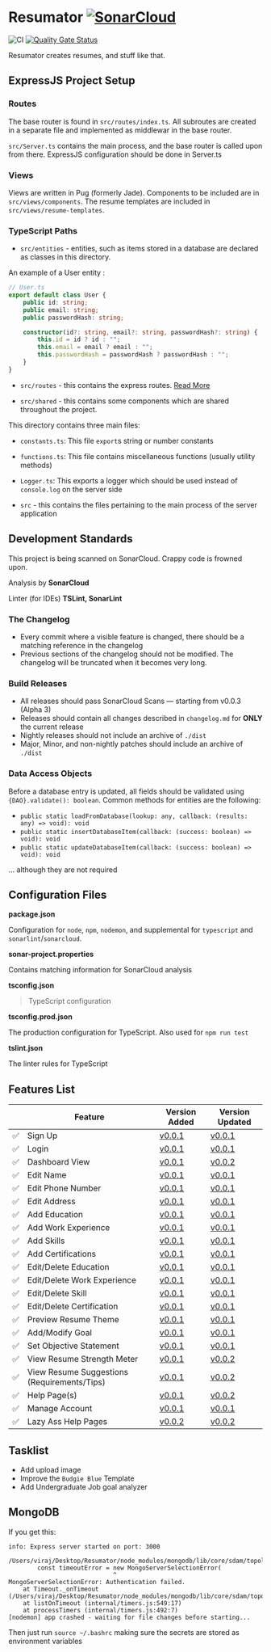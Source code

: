 # Resumator [![SonarCloud](https://sonarcloud.io/images/project_badges/sonarcloud-white.svg)](https://sonarcloud.io/dashboard?id=VirajShah21_Resumator)

![CI](https://github.com/VirajShah21/Resumator/workflows/CI/badge.svg) [![Quality Gate Status](https://sonarcloud.io/api/project_badges/measure?project=VirajShah21_Resumator&metric=alert_status)](https://sonarcloud.io/dashboard?id=VirajShah21_Resumator)

Resumator creates resumes, and stuff like that.

## ExpressJS Project Setup

### Routes

The base router is found in `src/routes/index.ts`. All subroutes are created in a separate file and implemented as middlewar in the base router.

`src/Server.ts` contains the main process, and the base router is called upon from there. ExpressJS configuration should be done in Server.ts

### Views

Views are written in Pug (formerly Jade). Components to be included are in `src/views/components`. The resume templates are included in `src/views/resume-templates`.

### TypeScript Paths

-   `src/entities` - entities, such as items stored in a database are declared as classes in this directory.

An example of a User entity :

```typescript
// User.ts
export default class User {
    public id: string;
    public email: string;
    public passwordHash: string;

    constructor(id?: string, email?: string, passwordHash?: string) {
        this.id = id ? id : "";
        this.email = email ? email : "";
        this.passwordHash = passwordHash ? passwordHash : "";
    }
}
```

-   `src/routes` - this contains the express routes. [Read More](#routes)

-   `src/shared` - this contains some components which are shared throughout the project.

This directory contains three main files:

-   `constants.ts`: This file `export`s string or number constants
-   `functions.ts`: This file contains miscellaneous functions (usually utility methods)
-   `Logger.ts`: This exports a logger which should be used instead of `console.log` on the server side

-   `src` - this contains the files pertaining to the main process of the server application

## Development Standards

This project is being scanned on SonarCloud. Crappy code is frowned upon.

Analysis by **SonarCloud**

Linter (for IDEs) **TSLint, SonarLint**

### The Changelog

-   Every commit where a visible feature is changed, there should be a matching reference in the changelog
-   Previous sections of the changelog should not be modified. The changelog will be truncated when it becomes very long.

### Build Releases

-   All releases should pass SonarCloud Scans — starting from v0.0.3 (Alpha 3)
-   Releases should contain all changes described in `changelog.md` for **ONLY** the current release
-   Nightly releases should not include an archive of `./dist`
-   Major, Minor, and non-nightly patches should include an archive of `./dist`

### Data Access Objects

Before a database entry is updated, all fields should be validated using `{DAO}.validate(): boolean`. Common methods for entities are the following:

-   `public static loadFromDatabase(lookup: any, callback: (results: any) => void): void`
-   `public static insertDatabaseItem(callback: (success: boolean) => void): void`
-   `public static updateDatabaseItem(callback: (success: boolean) => void): void`

... although they are not required

## Configuration Files

**package.json**

Configuration for `node`, `npm`, `nodemon`, and supplemental for `typescript` and `sonarlint`/`sonarcloud`.

**sonar-project.properties**

Contains matching information for SonarCloud analysis

**tsconfig.json**

> TypeScript configuration

**tsconfig.prod.json**

The production configuration for TypeScript. Also used for `npm run test`

**tslint.json**

The linter rules for TypeScript

## Features List

|                    | Feature                                     | Version Added         | Version Updated       |
| ------------------ | ------------------------------------------- | --------------------- | --------------------- |
| :white_check_mark: | Sign Up                                     | [v0.0.1](tree/v0.0.1) | [v0.0.1](tree/v0.0.1) |
| :white_check_mark: | Login                                       | [v0.0.1](tree/v0.0.1) | [v0.0.1](tree/v0.0.1) |
| :white_check_mark: | Dashboard View                              | [v0.0.1](tree/v0.0.1) | [v0.0.2](tree/v0.0.2) |
| :white_check_mark: | Edit Name                                   | [v0.0.1](tree/v0.0.1) | [v0.0.1](tree/v0.0.1) |
| :white_check_mark: | Edit Phone Number                           | [v0.0.1](tree/v0.0.1) | [v0.0.1](tree/v0.0.1) |
| :white_check_mark: | Edit Address                                | [v0.0.1](tree/v0.0.1) | [v0.0.1](tree/v0.0.1) |
| :white_check_mark: | Add Education                               | [v0.0.1](tree/v0.0.1) | [v0.0.1](tree/v0.0.1) |
| :white_check_mark: | Add Work Experience                         | [v0.0.1](tree/v0.0.1) | [v0.0.1](tree/v0.0.1) |
| :white_check_mark: | Add Skills                                  | [v0.0.1](tree/v0.0.1) | [v0.0.1](tree/v0.0.1) |
| :white_check_mark: | Add Certifications                          | [v0.0.1](tree/v0.0.1) | [v0.0.1](tree/v0.0.1) |
| :white_check_mark: | Edit/Delete Education                       | [v0.0.1](tree/v0.0.1) | [v0.0.1](tree/v0.0.1) |
| :white_check_mark: | Edit/Delete Work Experience                 | [v0.0.1](tree/v0.0.1) | [v0.0.1](tree/v0.0.1) |
| :white_check_mark: | Edit/Delete Skill                           | [v0.0.1](tree/v0.0.1) | [v0.0.1](tree/v0.0.1) |
| :white_check_mark: | Edit/Delete Certification                   | [v0.0.1](tree/v0.0.1) | [v0.0.1](tree/v0.0.1) |
| :white_check_mark: | Preview Resume Theme                        | [v0.0.1](tree/v0.0.1) | [v0.0.1](tree/v0.0.1) |
| :white_check_mark: | Add/Modify Goal                             | [v0.0.1](tree/v0.0.1) | [v0.0.1](tree/v0.0.1) |
| :white_check_mark: | Set Objective Statement                     | [v0.0.1](tree/v0.0.1) | [v0.0.1](tree/v0.0.1) |
| :white_check_mark: | View Resume Strength Meter                  | [v0.0.1](tree/v0.0.1) | [v0.0.2](tree/v0.0.2) |
| :white_check_mark: | View Resume Suggestions (Requirements/Tips) | [v0.0.1](tree/v0.0.1) | [v0.0.2](tree/v0.0.2) |
| :white_check_mark: | Help Page(s)                                | [v0.0.1](tree/v0.0.1) | [v0.0.2](tree/v0.0.2) |
| :white_check_mark: | Manage Account                              | [v0.0.1](tree/v0.0.1) | [v0.0.1](tree/v0.0.1) |
| :white_check_mark: | Lazy Ass Help Pages                         | [v0.0.2](tree/v0.0.2) | [v0.0.2](tree/v0.0.2) |

## Tasklist

-   Add upload image
-   Improve the `Budgie Blue` Template
-   Add Undergraduate Job goal analyzer

## MongoDB

If you get this:

```
info: Express server started on port: 3000

/Users/viraj/Desktop/Resumator/node_modules/mongodb/lib/core/sdam/topology.js:430
        const timeoutError = new MongoServerSelectionError(
                             ^
MongoServerSelectionError: Authentication failed.
    at Timeout._onTimeout (/Users/viraj/Desktop/Resumator/node_modules/mongodb/lib/core/sdam/topology.js:430:30)
    at listOnTimeout (internal/timers.js:549:17)
    at processTimers (internal/timers.js:492:7)
[nodemon] app crashed - waiting for file changes before starting...
```

Then just run `source ~/.bashrc` making sure the secrets are stored as environment variables
